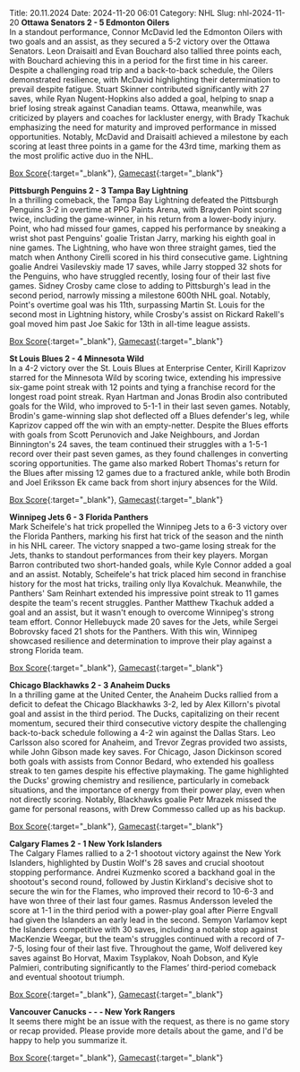 Title: 20.11.2024
Date: 2024-11-20 06:01
Category: NHL 
Slug: nhl-2024-11-20 
**Ottawa Senators 2 - 5 Edmonton Oilers**  
In a standout performance, Connor McDavid led the Edmonton Oilers with two goals and an assist, as they secured a 5-2 victory over the Ottawa Senators. Leon Draisaitl and Evan Bouchard also tallied three points each, with Bouchard achieving this in a period for the first time in his career. Despite a challenging road trip and a back-to-back schedule, the Oilers demonstrated resilience, with McDavid highlighting their determination to prevail despite fatigue. Stuart Skinner contributed significantly with 27 saves, while Ryan Nugent-Hopkins also added a goal, helping to snap a brief losing streak against Canadian teams. Ottawa, meanwhile, was criticized by players and coaches for lackluster energy, with Brady Tkachuk emphasizing the need for maturity and improved performance in missed opportunities. Notably, McDavid and Draisaitl achieved a milestone by each scoring at least three points in a game for the 43rd time, marking them as the most prolific active duo in the NHL. 

[Box Score](/gamecenter/edm-vs-ott/2024/11/19/2024020294){:target="_blank"}, [Gamecast](https://www.nhl.com/news/edmonton-oilers-ottawa-senators-game-recap-november-19){:target="_blank"}<br>

**Pittsburgh Penguins 2 - 3 Tampa Bay Lightning**  
In a thrilling comeback, the Tampa Bay Lightning defeated the Pittsburgh Penguins 3-2 in overtime at PPG Paints Arena, with Brayden Point scoring twice, including the game-winner, in his return from a lower-body injury. Point, who had missed four games, capped his performance by sneaking a wrist shot past Penguins' goalie Tristan Jarry, marking his eighth goal in nine games. The Lightning, who have won three straight games, tied the match when Anthony Cirelli scored in his third consecutive game. Lightning goalie Andrei Vasilevskiy made 17 saves, while Jarry stopped 32 shots for the Penguins, who have struggled recently, losing four of their last five games. Sidney Crosby came close to adding to Pittsburgh's lead in the second period, narrowly missing a milestone 600th NHL goal. Notably, Point's overtime goal was his 11th, surpassing Martin St. Louis for the second most in Lightning history, while Crosby's assist on Rickard Rakell's goal moved him past Joe Sakic for 13th in all-time league assists. 

[Box Score](/gamecenter/tbl-vs-pit/2024/11/19/2024020295){:target="_blank"}, [Gamecast](https://www.nhl.com/news/tampa-bay-lightning-pittsburgh-penguins-game-recap-november-19){:target="_blank"}<br>

**St Louis Blues 2 - 4 Minnesota Wild**  
In a 4-2 victory over the St. Louis Blues at Enterprise Center, Kirill Kaprizov starred for the Minnesota Wild by scoring twice, extending his impressive six-game point streak with 12 points and tying a franchise record for the longest road point streak. Ryan Hartman and Jonas Brodin also contributed goals for the Wild, who improved to 5-1-1 in their last seven games. Notably, Brodin's game-winning slap shot deflected off a Blues defender's leg, while Kaprizov capped off the win with an empty-netter. Despite the Blues efforts with goals from Scott Perunovich and Jake Neighbours, and Jordan Binnington's 24 saves, the team continued their struggles with a 1-5-1 record over their past seven games, as they found challenges in converting scoring opportunities. The game also marked Robert Thomas's return for the Blues after missing 12 games due to a fractured ankle, while both Brodin and Joel Eriksson Ek came back from short injury absences for the Wild. 

[Box Score](/gamecenter/min-vs-stl/2024/11/19/2024020296){:target="_blank"}, [Gamecast](https://www.nhl.com/news/minnesota-wild-st-louis-blues-game-recap-november-19){:target="_blank"}<br>

**Winnipeg Jets 6 - 3 Florida Panthers**  
Mark Scheifele's hat trick propelled the Winnipeg Jets to a 6-3 victory over the Florida Panthers, marking his first hat trick of the season and the ninth in his NHL career. The victory snapped a two-game losing streak for the Jets, thanks to standout performances from their key players. Morgan Barron contributed two short-handed goals, while Kyle Connor added a goal and an assist. Notably, Scheifele's hat trick placed him second in franchise history for the most hat tricks, trailing only Ilya Kovalchuk. Meanwhile, the Panthers' Sam Reinhart extended his impressive point streak to 11 games despite the team's recent struggles. Panther Matthew Tkachuk added a goal and an assist, but it wasn't enough to overcome Winnipeg's strong team effort. Connor Hellebuyck made 20 saves for the Jets, while Sergei Bobrovsky faced 21 shots for the Panthers. With this win, Winnipeg showcased resilience and determination to improve their play against a strong Florida team. 

[Box Score](/gamecenter/fla-vs-wpg/2024/11/19/2024020297){:target="_blank"}, [Gamecast](https://www.nhl.com/news/florida-panthers-winnipeg-jets-game-recap-november-19){:target="_blank"}<br>

**Chicago Blackhawks 2 - 3 Anaheim Ducks**  
In a thrilling game at the United Center, the Anaheim Ducks rallied from a deficit to defeat the Chicago Blackhawks 3-2, led by Alex Killorn's pivotal goal and assist in the third period. The Ducks, capitalizing on their recent momentum, secured their third consecutive victory despite the challenging back-to-back schedule following a 4-2 win against the Dallas Stars. Leo Carlsson also scored for Anaheim, and Trevor Zegras provided two assists, while John Gibson made key saves. For Chicago, Jason Dickinson scored both goals with assists from Connor Bedard, who extended his goalless streak to ten games despite his effective playmaking. The game highlighted the Ducks' growing chemistry and resilience, particularly in comeback situations, and the importance of energy from their power play, even when not directly scoring. Notably, Blackhawks goalie Petr Mrazek missed the game for personal reasons, with Drew Commesso called up as his backup. 

[Box Score](/gamecenter/ana-vs-chi/2024/11/19/2024020298){:target="_blank"}, [Gamecast](https://www.nhl.com/news/anaheim-ducks-chicago-blackhawks-game-recap-november-19){:target="_blank"}<br>

**Calgary Flames 2 - 1 New York Islanders**  
The Calgary Flames rallied to a 2-1 shootout victory against the New York Islanders, highlighted by Dustin Wolf's 28 saves and crucial shootout stopping performance. Andrei Kuzmenko scored a backhand goal in the shootout's second round, followed by Justin Kirkland's decisive shot to secure the win for the Flames, who improved their record to 10-6-3 and have won three of their last four games. Rasmus Andersson leveled the score at 1-1 in the third period with a power-play goal after Pierre Engvall had given the Islanders an early lead in the second. Semyon Varlamov kept the Islanders competitive with 30 saves, including a notable stop against MacKenzie Weegar, but the team's struggles continued with a record of 7-7-5, losing four of their last five. Throughout the game, Wolf delivered key saves against Bo Horvat, Maxim Tsyplakov, Noah Dobson, and Kyle Palmieri, contributing significantly to the Flames’ third-period comeback and eventual shootout triumph. 

[Box Score](/gamecenter/nyi-vs-cgy/2024/11/19/2024020299){:target="_blank"}, [Gamecast](https://www.nhl.com/news/new-york-islanders-calgary-flames-game-recap-november-19){:target="_blank"}<br>

**Vancouver Canucks - - - New York Rangers**  
It seems there might be an issue with the request, as there is no game story or recap provided. Please provide more details about the game, and I'd be happy to help you summarize it. 

[Box Score](/gamecenter/nyr-vs-van/2024/11/19/2024020300){:target="_blank"}, [Gamecast](https://www.nhl.com/news/new-york-rangers-vancouver-canucks-game-recap-november-19){:target="_blank"}<br>

